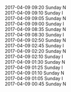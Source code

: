 2017-04-09 09:20 Sunday  N  
2017-04-09 09:10 Sunday  I  
2017-04-09 09:05 Sunday  N  
2017-04-09 09:00 Sunday  I  
2017-04-09 08:35 Sunday  N  
2017-04-09 08:30 Sunday  I  
2017-04-09 02:50 Sunday  N  
2017-04-09 02:45 Sunday  I  
2017-04-09 02:20 Sunday  N  
2017-04-09 02:10 Sunday  I  
2017-04-09 01:30 Sunday  N  
2017-04-09 01:25 Sunday  I  
2017-04-09 01:10 Sunday  N  
2017-04-09 01:05 Sunday  I  
2017-04-09 00:45 Sunday  N  
